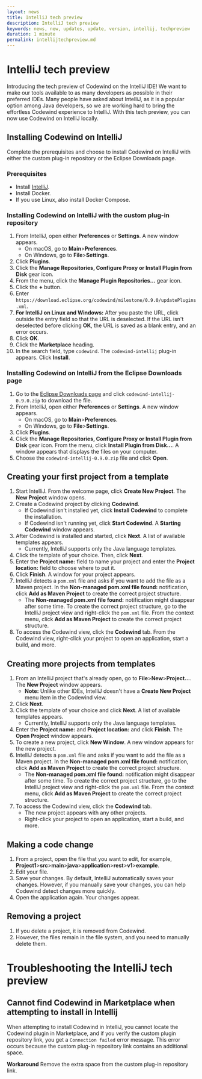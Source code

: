 ```yaml
---
layout: news
title: IntelliJ tech preview
description: IntelliJ tech preview
keywords: news, new, updates, update, version, intellij, techpreview
duration: 1 minute
permalink: intellijtechpreview.md
---
```


# IntelliJ tech preview
Introducing the tech preview of Codewind on the IntelliJ IDE! We want to make our tools available to as many developers as possible in their preferred IDEs. Many people have asked about IntelliJ, as it is a popular option among Java developers, so we are working hard to bring the effortless Codewind experience to IntelliJ. With this tech preview, you can now use Codewind on IntelliJ locally.

## Installing Codewind on IntelliJ
Complete the prerequisites and choose to install Codewind on IntelliJ with either the custom plug-in repository or the Eclipse Downloads page.

### Prerequisites
- Install [IntelliJ](https://www.jetbrains.com/idea/download/#section=mac).
- Install Docker.
- If you use Linux, also install Docker Compose.

### Installing Codewind on IntelliJ with the custom plug-in repository
1. From IntelliJ, open either **Preferences** or **Settings**. A new window appears.
   - On macOS, go to **Main**>**Preferences**.
   - On Windows, go to **File**>**Settings**.
2. Click **Plugins**.
3. Click the **Manage Repositories, Configure Proxy or Install Plugin from Disk** gear icon.
4. From the menu, click the **Manage Plugin Repositories...** gear icon.
5. Click the **+** button.
6. Enter `https://download.eclipse.org/codewind/milestone/0.9.0/updatePlugins.xml`.
7. **For IntelliJ on Linux and Windows:** After you paste the URL, click outside the entry field so that the URL is deselected. If the URL isn't deselected before clicking **OK**, the URL is saved as a blank entry, and an error occurs.
8. Click **OK**.
9. Click the **Marketplace** heading.
10. In the search field, type `codewind`. The `codewind-intellij` plug-in appears. Click **Install**.

### Installing Codewind on IntelliJ from the Eclipse Downloads page
1. Go to the [Eclipse Downloads page](https://download.eclipse.org/codewind/milestone/0.9.0/codewind-intellij-0.9.0.zip) and click `codewind-intellij-0.9.0.zip` to download the file.
2. From IntelliJ, open either **Preferences** or **Settings**. A new window appears.
   - On macOS, go to **Main**>**Preferences**.
   - On Windows, go to **File**>**Settings**.
3. Click **Plugins**.
4. Click the **Manage Repositories, Configure Proxy or Install Plugin from Disk** gear icon. From the menu, click **Install Plugin from Disk...**. A window appears that displays the files on your computer.
5. Choose the `codewind-intellij-0.9.0.zip` file and click **Open**.

## Creating your first project from a template
1. Start IntelliJ. From the welcome page, click **Create New Project**. The **New Project** window opens.
2. Create a Codewind project by clicking **Codewind**.
   - If Codewind isn't installed yet, click **Install Codewind** to complete the installation.
   - If Codewind isn't running yet, click **Start Codewind**. A **Starting Codewind** window appears.
3. After Codewind is installed and started, click **Next**. A list of available templates appears.
   - Currently, IntelliJ supports only the Java language templates.
4. Click the template of your choice. Then, click **Next**.
5. Enter the **Project name:** field to name your project and enter the **Project location:** field to choose where to put it.
6. Click **Finish**. A window for your project appears.
7. IntelliJ detects a `pom.xml` file and asks if you want to add the file as a Maven project. In the **Non-managed pom.xml file found:** notification, click **Add as Maven Project** to create the correct project structure.
   - The **Non-managed pom.xml file found:** notification might disappear after some time. To create the correct project structure, go to the IntelliJ project view and right-click the `pom.xml` file. From the context menu, click **Add as Maven Project** to create the correct project structure.
8. To access the Codewind view, click the **Codewind** tab. From the Codewind view, right-click your project to open an application, start a build, and more.

## Creating more projects from templates
1. From an IntelliJ project that's already open, go to **File**>**New**>**Project...**. The **New Project** window appears.
   - **Note:** Unlike other IDEs, IntelliJ doesn't have a **Create New Project** menu item in the Codewind view.
2. Click **Next**.
3. Click the template of your choice and click **Next**. A list of available templates appears.
   - Currently, IntelliJ supports only the Java language templates.
4. Enter the **Project name:** and **Project location:** and click **Finish**. The **Open Project** window appears.
5. To create a new project, click **New Window**. A new window appears for the new project.
6. IntelliJ detects a `pom.xml` file and asks if you want to add the file as a Maven project. In the **Non-managed pom.xml file found:** notification, click **Add as Maven Project** to create the correct project structure.
   - The **Non-managed pom.xml file found:** notification might disappear after some time. To create the correct project structure, go to the IntelliJ project view and right-click the `pom.xml` file. From the context menu, click **Add as Maven Project** to create the correct project structure.
7. To access the Codewind view, click the **Codewind** tab.
   - The new project appears with any other projects.
   - Right-click your project to open an application, start a build, and more.

## Making a code change
1. From a project, open the file that you want to edit, for example, **Project1**>**src**>**main**>**java**>**application**>**rest**>**v1**>**example**.
2. Edit your file.
3. Save your changes. By default, IntelliJ automatically saves your changes. However, if you manually save your changes, you can help Codewind detect changes more quickly.
4. Open the application again. Your changes appear.

## Removing a project
1. If you delete a project, it is removed from Codewind.
2. However, the files remain in the file system, and you need to manually delete them.

# Troubleshooting the IntelliJ tech preview

## Cannot find Codewind in Marketplace when attempting to install in Intellij
When attempting to install Codewind in IntelliJ, you cannot locate the Codewind plugin in Marketplace, and if you verify the custom plugin repository link, you get a `Connection failed` error message.
This error occurs because the custom plug-in repository link contains an additional space.

**Workaround**
Remove the extra space from the custom plug-in repository link. 
